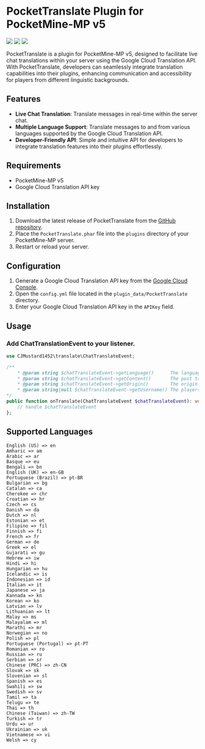 # PocketTranslate Plugin for PocketMine-MP v5
[![](https://poggit.pmmp.io/shield.api/PocketTranslate)](https://poggit.pmmp.io/p/PocketTranslate)
[![](https://poggit.pmmp.io/shield.state/PocketTranslate)](https://poggit.pmmp.io/p/PocketTranslate)
[![](https://poggit.pmmp.io/shield.dl.total/PocketTranslate)](https://poggit.pmmp.io/p/PocketTranslate)

PocketTranslate is a plugin for PocketMine-MP v5, designed to facilitate live chat translations within your server using the Google Cloud Translation API. With PocketTranslate, developers can seamlessly integrate translation capabilities into their plugins, enhancing communication and accessibility for players from different linguistic backgrounds.

## Features

- **Live Chat Translation**: Translate messages in real-time within the server chat.
- **Multiple Language Support**: Translate messages to and from various languages supported by the Google Cloud Translation API.
- **Developer-Friendly API**: Simple and intuitive API for developers to integrate translation features into their plugins effortlessly.

## Requirements

- PocketMine-MP v5
- Google Cloud Translation API key

## Installation

1. Download the latest release of PocketTranslate from the [GitHub repository]([https://github.com/example/repository](https://github.com/CJMustard1452/PocketTranslate)).
2. Place the `PocketTranslate.phar` file into the `plugins` directory of your PocketMine-MP server.
3. Restart or reload your server.

## Configuration

1. Generate a Google Cloud Translation API key from the [Google Cloud Console](https://console.cloud.google.com).
2. Open the `config.yml` file located in the `plugin_data/PocketTranslate` directory.
3. Enter your Google Cloud Translation API key in the `APIKey` field.

## Usage

### Add ChatTranslationEvent to your listener.

```php
use CJMustard1452\translate\ChatTranslateEvent;

/**
	* @param string $chatTranslateEvent->getLanguage()      The language the message has been translated to.
	* @param string $chatTranslateEvent->getContent()       The post translated content.
	* @param string $chatTranslateEvent->getOrigin()        The origin language.
	* @param string|null $chatTranslateEvent->getUsername() The players username
*/
public function onTranslate(ChatTranslateEvent $chatTranslateEvent): void {
	// handle $chatTranslateEvent
};
```

## Supported Languages
```
English (US) => en
Amharic => am
Arabic => ar
Basque => eu
Bengali => bn
English (UK) => en-GB
Portuguese (Brazil) => pt-BR
Bulgarian => bg
Catalan => ca
Cherokee => chr
Croatian => hr
Czech => cs
Danish => da
Dutch => nl
Estonian => et
Filipino => fil
Finnish => fi
French => fr
German => de
Greek => el
Gujarati => gu
Hebrew => iw
Hindi => hi
Hungarian => hu
Icelandic => is
Indonesian => id
Italian => it
Japanese => ja
Kannada => kn
Korean => ko
Latvian => lv
Lithuanian => lt
Malay => ms
Malayalam => ml
Marathi => mr
Norwegian => no
Polish => pl
Portuguese (Portugal) => pt-PT
Romanian => ro
Russian => ru
Serbian => sr
Chinese (PRC) => zh-CN
Slovak => sk
Slovenian => sl
Spanish => es
Swahili => sw
Swedish => sv
Tamil => ta
Telugu => te
Thai => th
Chinese (Taiwan) => zh-TW
Turkish => tr
Urdu => ur
Ukrainian => uk
Vietnamese => vi
Welsh => cy
```
